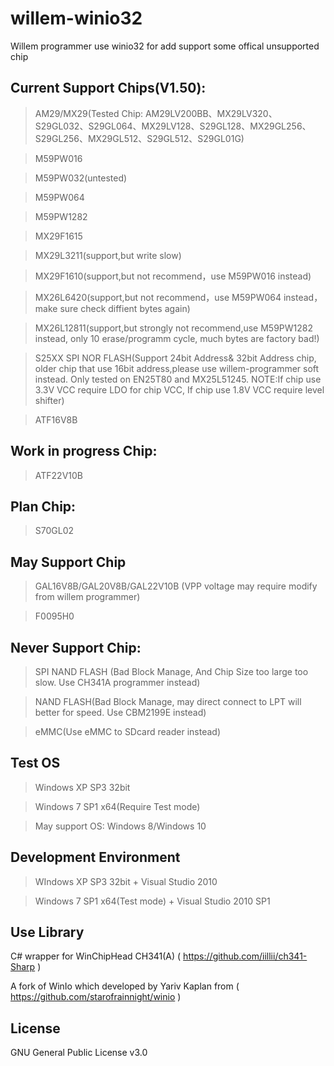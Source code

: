 # willem-winio32
Willem programmer use winio32 for add support some offical unsupported chip

## Current Support Chips(V1.50):

>AM29/MX29(Tested Chip: AM29LV200BB、MX29LV320、S29GL032、S29GL064、MX29LV128、S29GL128、MX29GL256、S29GL256、MX29GL512、S29GL512、S29GL01G)

>M59PW016

>M59PW032(untested)

>M59PW064

>M59PW1282

>MX29F1615

>MX29L3211(support,but write slow)

>MX29F1610(support,but not recommend，use M59PW016 instead)

>MX26L6420(support,but not recommend，use M59PW064 instead，make sure check diffient bytes again)

>MX26L12811(support,but strongly not recommend,use M59PW1282 instead, only 10 erase/programm cycle, much bytes are factory bad!)

>S25XX SPI NOR FLASH(Support 24bit Address& 32bit Address chip, older chip that use 16bit address,please use willem-programmer soft instead. Only tested on EN25T80 and MX25L51245. NOTE:If chip use 3.3V VCC require LDO for chip VCC, If chip use 1.8V VCC require level shifter)

>ATF16V8B

## Work in progress Chip:

>ATF22V10B


## Plan Chip:

>S70GL02

## May Support Chip

>GAL16V8B/GAL20V8B/GAL22V10B (VPP voltage may require modify from willem programmer)

>F0095H0

## Never Support Chip:

>SPI NAND FLASH (Bad Block Manage, And Chip Size too large too slow. Use CH341A programmer instead)

>NAND FLASH(Bad Block Manage, may direct connect to LPT will better for speed. Use CBM2199E instead)

>eMMC(Use eMMC to SDcard reader instead)

## Test OS

>Windows XP SP3 32bit

>Windows 7 SP1 x64(Require Test mode)

>May support OS: Windows 8/Windows 10

## Development Environment
>WIndows XP SP3 32bit + Visual Studio 2010

>Windows 7 SP1 x64(Test mode) + Visual Studio 2010 SP1

## Use Library
C# wrapper for WinChipHead CH341(A) ( https://github.com/iillii/ch341-Sharp )

A fork of WinIo which developed by Yariv Kaplan from ( https://github.com/starofrainnight/winio )

## License

GNU General Public License v3.0